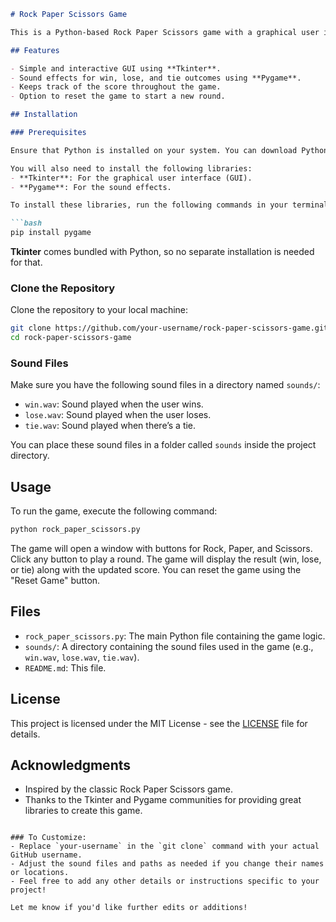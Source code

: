```markdown
# Rock Paper Scissors Game

This is a Python-based Rock Paper Scissors game with a graphical user interface (GUI) built using **Tkinter** and sound effects managed through **Pygame**. The game allows users to play against the computer, with sound effects triggered for each outcome (win, lose, or tie).

## Features

- Simple and interactive GUI using **Tkinter**.
- Sound effects for win, lose, and tie outcomes using **Pygame**.
- Keeps track of the score throughout the game.
- Option to reset the game to start a new round.

## Installation

### Prerequisites

Ensure that Python is installed on your system. You can download Python from the official website: [https://www.python.org/downloads/](https://www.python.org/downloads/).

You will also need to install the following libraries:
- **Tkinter**: For the graphical user interface (GUI).
- **Pygame**: For the sound effects.

To install these libraries, run the following commands in your terminal/command prompt:

```bash
pip install pygame
```

**Tkinter** comes bundled with Python, so no separate installation is needed for that.

### Clone the Repository

Clone the repository to your local machine:

```bash
git clone https://github.com/your-username/rock-paper-scissors-game.git
cd rock-paper-scissors-game
```

### Sound Files

Make sure you have the following sound files in a directory named `sounds/`:
- `win.wav`: Sound played when the user wins.
- `lose.wav`: Sound played when the user loses.
- `tie.wav`: Sound played when there’s a tie.

You can place these sound files in a folder called `sounds` inside the project directory.

## Usage

To run the game, execute the following command:

```bash
python rock_paper_scissors.py
```

The game will open a window with buttons for Rock, Paper, and Scissors. Click any button to play a round. The game will display the result (win, lose, or tie) along with the updated score. You can reset the game using the "Reset Game" button.

## Files

- `rock_paper_scissors.py`: The main Python file containing the game logic.
- `sounds/`: A directory containing the sound files used in the game (e.g., `win.wav`, `lose.wav`, `tie.wav`).
- `README.md`: This file.

## License

This project is licensed under the MIT License - see the [LICENSE](LICENSE) file for details.

## Acknowledgments

- Inspired by the classic Rock Paper Scissors game.
- Thanks to the Tkinter and Pygame communities for providing great libraries to create this game.
```

### To Customize:
- Replace `your-username` in the `git clone` command with your actual GitHub username.
- Adjust the sound files and paths as needed if you change their names or locations.
- Feel free to add any other details or instructions specific to your project!

Let me know if you'd like further edits or additions!
